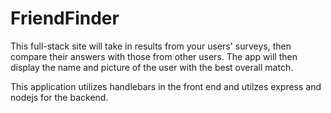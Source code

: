 # FriendFinder

This full-stack site will take in results from your users' surveys, then compare their answers with those from other users. The app will then display the name and picture of the user with the best overall match. 


This application utilizes handlebars in the front end and utilzes express and nodejs for the backend.
